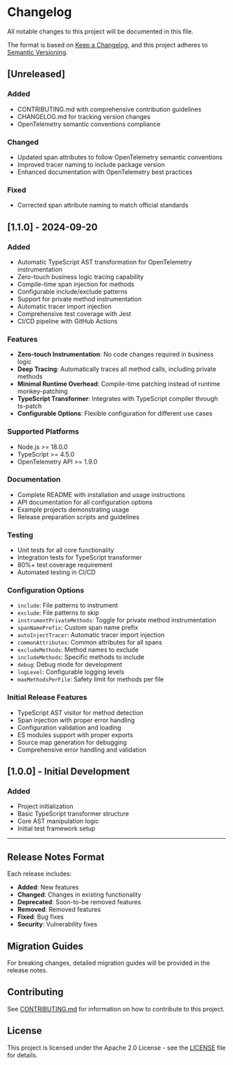 # Changelog

All notable changes to this project will be documented in this file.

The format is based on [Keep a Changelog](https://keepachangelog.com/en/1.0.0/),
and this project adheres to [Semantic Versioning](https://semver.org/spec/v2.0.0.html).

## [Unreleased]

### Added
- CONTRIBUTING.md with comprehensive contribution guidelines
- CHANGELOG.md for tracking version changes
- OpenTelemetry semantic conventions compliance

### Changed
- Updated span attributes to follow OpenTelemetry semantic conventions
- Improved tracer naming to include package version
- Enhanced documentation with OpenTelemetry best practices

### Fixed
- Corrected span attribute naming to match official standards

## [1.1.0] - 2024-09-20

### Added
- Automatic TypeScript AST transformation for OpenTelemetry instrumentation
- Zero-touch business logic tracing capability
- Compile-time span injection for methods
- Configurable include/exclude patterns
- Support for private method instrumentation
- Automatic tracer import injection
- Comprehensive test coverage with Jest
- CI/CD pipeline with GitHub Actions

### Features
- **Zero-touch Instrumentation**: No code changes required in business logic
- **Deep Tracing**: Automatically traces all method calls, including private methods
- **Minimal Runtime Overhead**: Compile-time patching instead of runtime monkey-patching
- **TypeScript Transformer**: Integrates with TypeScript compiler through ts-patch
- **Configurable Options**: Flexible configuration for different use cases

### Supported Platforms
- Node.js >= 18.0.0
- TypeScript >= 4.5.0
- OpenTelemetry API >= 1.9.0

### Documentation
- Complete README with installation and usage instructions
- API documentation for all configuration options
- Example projects demonstrating usage
- Release preparation scripts and guidelines

### Testing
- Unit tests for all core functionality
- Integration tests for TypeScript transformer
- 80%+ test coverage requirement
- Automated testing in CI/CD

### Configuration Options
- `include`: File patterns to instrument
- `exclude`: File patterns to skip
- `instrumentPrivateMethods`: Toggle for private method instrumentation
- `spanNamePrefix`: Custom span name prefix
- `autoInjectTracer`: Automatic tracer import injection
- `commonAttributes`: Common attributes for all spans
- `excludeMethods`: Method names to exclude
- `includeMethods`: Specific methods to include
- `debug`: Debug mode for development
- `logLevel`: Configurable logging levels
- `maxMethodsPerFile`: Safety limit for methods per file

### Initial Release Features
- TypeScript AST visitor for method detection
- Span injection with proper error handling
- Configuration validation and loading
- ES modules support with proper exports
- Source map generation for debugging
- Comprehensive error handling and validation

## [1.0.0] - Initial Development

### Added
- Project initialization
- Basic TypeScript transformer structure
- Core AST manipulation logic
- Initial test framework setup

---

## Release Notes Format

Each release includes:
- **Added**: New features
- **Changed**: Changes in existing functionality
- **Deprecated**: Soon-to-be removed features
- **Removed**: Removed features
- **Fixed**: Bug fixes
- **Security**: Vulnerability fixes

## Migration Guides

For breaking changes, detailed migration guides will be provided in the release notes.

## Contributing

See [CONTRIBUTING.md](./CONTRIBUTING.md) for information on how to contribute to this project.

## License

This project is licensed under the Apache 2.0 License - see the [LICENSE](./LICENSE) file for details.
